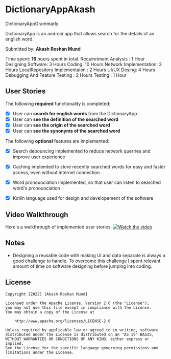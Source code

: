 # DictionaryAppAkash
DictionaryAppGrammarly

DictionaryApp is an android app that allows search for the details of an english word.

Submitted by: **Akash Roshan Mund**

Time spent: **16** hours spent in total. 
            Requiretment Analysis : 1 Hour
            Designing Software: 3 Hours
            Coding: 10 Hours
              Network Implementation: 3 Hours
              LocalRepository Implementaion : 2 Hours
              UI/UX Desing: 4 Hours
              Debugging And Feature Testing : 2 Hours
            Testing : 1 Hour

## User Stories

The following **required** functionality is completed:

* [X] User can **search for english words** from the DictionaryApp
* [X] User can **see the definition of the searched word** 
* [X] User can **see the origin of the searched word** 
* [X] User can **see the synonyms of the searched word** 

The following **optional** features are implemented:

* [X] Search debouncing implemented to reduce network querries and improve user experience
* [X] Caching implemted to store recently searched words for easy and faster access, even without internet connection
* [X] Word pronounciation implemented, so that user can listen to searched word's pronounciation
* [X] Kotlin language used for design and developement of the software


## Video Walkthrough

Here's a walkthrough of implemented user stories:
[![Watch the video](https://github.com/Akash1Asu/DictionaryAppAkash/blob/master/DictionaryAppScreenshot.jpg)](https://drive.google.com/file/d/1Eni-_Zkiicpa3SIl2I-Q1xUduIKLoLOb/view?usp=sharing)

## Notes

* Designing a reusable code with making UI and data separate is always a good challenge to handle. To overcome this challenge I spent relevant amount of time on software designing before jumping into coding.

## License

    Copyright [2022] [Akash Roshan Mund]

    Licensed under the Apache License, Version 2.0 (the "License");
    you may not use this file except in compliance with the License.
    You may obtain a copy of the License at

        http://www.apache.org/licenses/LICENSE-2.0

    Unless required by applicable law or agreed to in writing, software
    distributed under the License is distributed on an "AS IS" BASIS,
    WITHOUT WARRANTIES OR CONDITIONS OF ANY KIND, either express or implied.
    See the License for the specific language governing permissions and
    limitations under the License.
